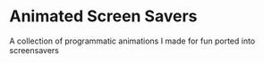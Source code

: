 # Animated Screen Savers

A collection of programmatic animations I made for fun ported into screensavers
